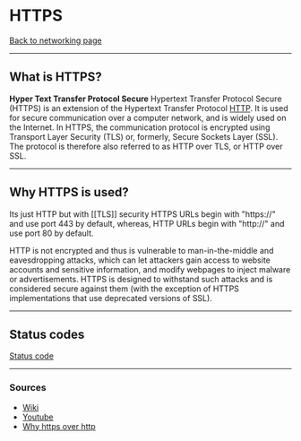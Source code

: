 # HTTPS
[Back to networking page](../index.md)
- --
## What is HTTPS?
**Hyper Text Transfer Protocol Secure**
Hypertext Transfer Protocol Secure (HTTPS) is an extension of the Hypertext Transfer Protocol [HTTP](HTTP.md). It is used for secure communication over a computer network, and is widely used on the Internet. In HTTPS, the communication protocol is encrypted using Transport Layer Security (TLS) or, formerly, Secure Sockets Layer (SSL). The protocol is therefore also referred to as HTTP over TLS, or HTTP over SSL.
- --
## Why HTTPS is used?
Its just HTTP but with [[TLS]] security
HTTPS URLs begin with "https://" and use port 443 by default, whereas, HTTP URLs begin with "http://" and use port 80 by default.

HTTP is not encrypted and thus is vulnerable to man-in-the-middle and eavesdropping attacks, which can let attackers gain access to website accounts and sensitive information, and modify webpages to inject malware or advertisements. HTTPS is designed to withstand such attacks and is considered secure against them (with the exception of HTTPS implementations that use deprecated versions of SSL).
- --
## Status codes
[Status code](HTTP.md#Status%20code)
- --
### Sources
- [Wiki](https://en.wikipedia.org/wiki/HTTPS)
- [Youtube](https://youtu.be/hExRDVZHhig)
- [Why https over http](https://youtu.be/aFn0WTedgL4)